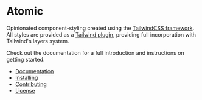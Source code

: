 # Atomic

Opinionated component-styling created using the [TailwindCSS framework](https://tailwindcss.com/).
All styles are provided as a [Tailwind plugin](https://tailwindcss.com/docs/plugins), providing full incorporation with Tailwind's layers system.

Check out the documentation for a full introduction and instructions on getting started.

* [Documentation](https://locktech.github.io/atomic/)
* [Installing](https://locktech.github.io/atomic/?path=/docs/documentation-installation--page)
* [Contributing](CONTRIBUTING.md)
* [License](LICENSE)
